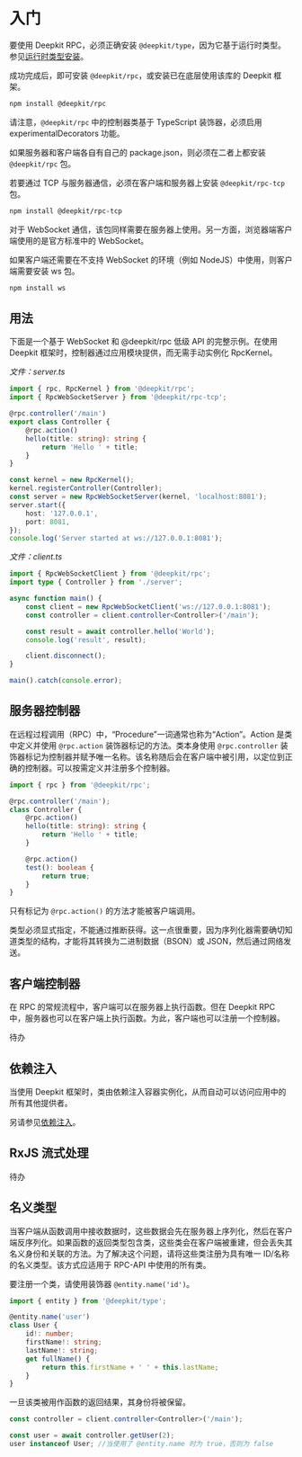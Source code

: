 # 入门

要使用 Deepkit RPC，必须正确安装 `@deepkit/type`，因为它基于运行时类型。参见[运行时类型安装](../runtime-types.md)。

成功完成后，即可安装 `@deepkit/rpc`，或安装已在底层使用该库的 Deepkit 框架。

```sh
npm install @deepkit/rpc
```

请注意，`@deepkit/rpc` 中的控制器类基于 TypeScript 装饰器，必须启用 experimentalDecorators 功能。

如果服务器和客户端各自有自己的 package.json，则必须在二者上都安装 `@deepkit/rpc` 包。

若要通过 TCP 与服务器通信，必须在客户端和服务器上安装 `@deepkit/rpc-tcp` 包。

```sh
npm install @deepkit/rpc-tcp
```

对于 WebSocket 通信，该包同样需要在服务器上使用。另一方面，浏览器端客户端使用的是官方标准中的 WebSocket。

如果客户端还需要在不支持 WebSocket 的环境（例如 NodeJS）中使用，则客户端需要安装 ws 包。

```sh
npm install ws
```

## 用法

下面是一个基于 WebSocket 和 @deepkit/rpc 低级 API 的完整示例。在使用 Deepkit 框架时，控制器通过应用模块提供，而无需手动实例化 RpcKernel。

_文件：server.ts_

```typescript
import { rpc, RpcKernel } from '@deepkit/rpc';
import { RpcWebSocketServer } from '@deepkit/rpc-tcp';

@rpc.controller('/main')
export class Controller {
    @rpc.action()
    hello(title: string): string {
        return 'Hello ' + title;
    }
}

const kernel = new RpcKernel();
kernel.registerController(Controller);
const server = new RpcWebSocketServer(kernel, 'localhost:8081');
server.start({
    host: '127.0.0.1',
    port: 8081,
});
console.log('Server started at ws://127.0.0.1:8081');

```

_文件：client.ts_

```typescript
import { RpcWebSocketClient } from '@deepkit/rpc';
import type { Controller } from './server';

async function main() {
    const client = new RpcWebSocketClient('ws://127.0.0.1:8081');
    const controller = client.controller<Controller>('/main');

    const result = await controller.hello('World');
    console.log('result', result);

    client.disconnect();
}

main().catch(console.error);

```

## 服务器控制器

在远程过程调用（RPC）中，“Procedure”一词通常也称为“Action”。Action 是类中定义并使用 `@rpc.action` 装饰器标记的方法。类本身使用 `@rpc.controller` 装饰器标记为控制器并赋予唯一名称。该名称随后会在客户端中被引用，以定位到正确的控制器。可以按需定义并注册多个控制器。

```typescript
import { rpc } from '@deepkit/rpc';

@rpc.controller('/main');
class Controller {
    @rpc.action()
    hello(title: string): string {
        return 'Hello ' + title;
    }

    @rpc.action()
    test(): boolean {
        return true;
    }
}
```

只有标记为 `@rpc.action()` 的方法才能被客户端调用。

类型必须显式指定，不能通过推断获得。这一点很重要，因为序列化器需要确切知道类型的结构，才能将其转换为二进制数据（BSON）或 JSON，然后通过网络发送。

## 客户端控制器

在 RPC 的常规流程中，客户端可以在服务器上执行函数。但在 Deepkit RPC 中，服务器也可以在客户端上执行函数。为此，客户端也可以注册一个控制器。

待办

## 依赖注入

当使用 Deepkit 框架时，类由依赖注入容器实例化，从而自动可以访问应用中的所有其他提供者。

另请参见[依赖注入](dependency-injection.md#)。

## RxJS 流式处理

待办

## 名义类型

当客户端从函数调用中接收数据时，这些数据会先在服务器上序列化，然后在客户端反序列化。如果函数的返回类型包含类，这些类会在客户端被重建，但会丢失其名义身份和关联的方法。为了解决这个问题，请将这些类注册为具有唯一 ID/名称的名义类型。该方式应适用于 RPC-API 中使用的所有类。

要注册一个类，请使用装饰器 `@entity.name('id')`。

```typescript
import { entity } from '@deepkit/type';

@entity.name('user')
class User {
    id!: number;
    firstName!: string;
    lastName!: string;
    get fullName() {
        return this.firstName + ' ' + this.lastName;
    }
}
```

一旦该类被用作函数的返回结果，其身份将被保留。

```typescript
const controller = client.controller<Controller>('/main');

const user = await controller.getUser(2);
user instanceof User; //当使用了 @entity.name 时为 true，否则为 false
```